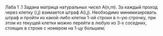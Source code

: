 Лаба 1 .1 Задана матрица натуральных чисел A(n,m). За каждый проход через клетку (i,j) взимается
штраф A(i,j). Необходимо минимизировать штраф и пройти из какой-либо клетки 1-ой
строки в n-ую строчку, при этом из текущей клетки можно перейти в любую из 3-х
соседних, стоящих в строке с номером на 1-цу большем;
